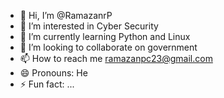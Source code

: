 - 👋 Hi, I’m @RamazanrP
- 👀 I’m interested in Cyber Security
- 🌱 I’m currently learning Python and Linux
- 💞️ I’m looking to collaborate on government
- 📫 How to reach me ramazanpc23@gmail.com
- 😄 Pronouns: He
- ⚡ Fun fact: ...

<!---
RamazanrP/RamazanrP is a ✨ special ✨ repository because its `README.md` (this file) appears on your GitHub profile.
You can click the Preview link to take a look at your changes.
--->
